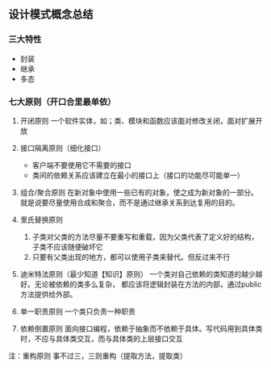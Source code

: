 ## 设计模式概念总结

### 三大特性
* 封装
* 继承
* 多态

### 七大原则（开口合里最单依）
1. 开闭原则
   一个软件实体，如；类、模块和函数应该面对修改关闭，面对扩展开放

2. 接口隔离原则（细化接口）
    - 客户端不要使用它不需要的接口
    - 类间的依赖关系应该建立在最小的接口上（接口的功能尽可能单一）

3. 组合/聚合原则
   在新对象中使用一些已有的对象，使之成为新对象的一部分。
   就是说要尽量使用合成和聚合，而不是通过继承关系到达复用的目的。

4. 里氏替换原则
    1. 子类对父类的方法尽量不要重写和重载，因为父类代表了定义好的结构，子类不应该随便破坏它
    2. 只要有父类出现的地方，都可以使用子类来替代。但反过来不行

5. 迪米特法原则（最少知道【知识】原则）
   一个类对自己依赖的类知道的越少越好。无论被依赖的类多么复杂，
   都应该将逻辑封装在方法的内部，通过public方法提供给外部。

6. 单一职责原则
   一个类只负责一种职责

7. 依赖倒置原则
   面向接口编程，依赖于抽象而不依赖于具体。写代码用到具体类时，不应与具体类交互，而与具体类的上层接口交互
   
注：重构原则
    事不过三，三则重构（提取方法，提取类）